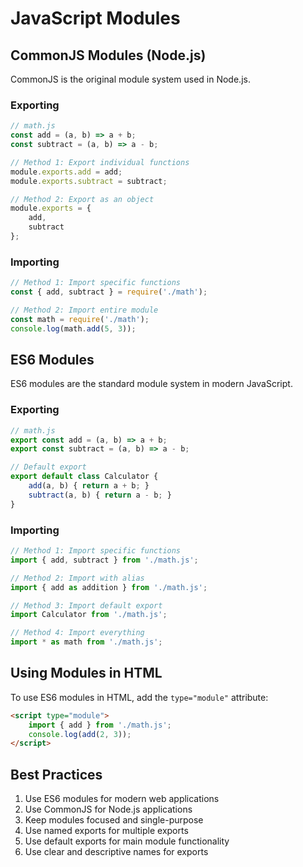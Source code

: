 # JavaScript Modules

## CommonJS Modules (Node.js)

CommonJS is the original module system used in Node.js.

### Exporting

```javascript
// math.js
const add = (a, b) => a + b;
const subtract = (a, b) => a - b;

// Method 1: Export individual functions
module.exports.add = add;
module.exports.subtract = subtract;

// Method 2: Export as an object
module.exports = {
    add,
    subtract
};
```

### Importing

```javascript
// Method 1: Import specific functions
const { add, subtract } = require('./math');

// Method 2: Import entire module
const math = require('./math');
console.log(math.add(5, 3));
```

## ES6 Modules

ES6 modules are the standard module system in modern JavaScript.

### Exporting

```javascript
// math.js
export const add = (a, b) => a + b;
export const subtract = (a, b) => a - b;

// Default export
export default class Calculator {
    add(a, b) { return a + b; }
    subtract(a, b) { return a - b; }
}
```

### Importing

```javascript
// Method 1: Import specific functions
import { add, subtract } from './math.js';

// Method 2: Import with alias
import { add as addition } from './math.js';

// Method 3: Import default export
import Calculator from './math.js';

// Method 4: Import everything
import * as math from './math.js';
```

## Using Modules in HTML

To use ES6 modules in HTML, add the `type="module"` attribute:

```html
<script type="module">
    import { add } from './math.js';
    console.log(add(2, 3));
</script>
```

## Best Practices

1. Use ES6 modules for modern web applications
2. Use CommonJS for Node.js applications
3. Keep modules focused and single-purpose
4. Use named exports for multiple exports
5. Use default exports for main module functionality
6. Use clear and descriptive names for exports 